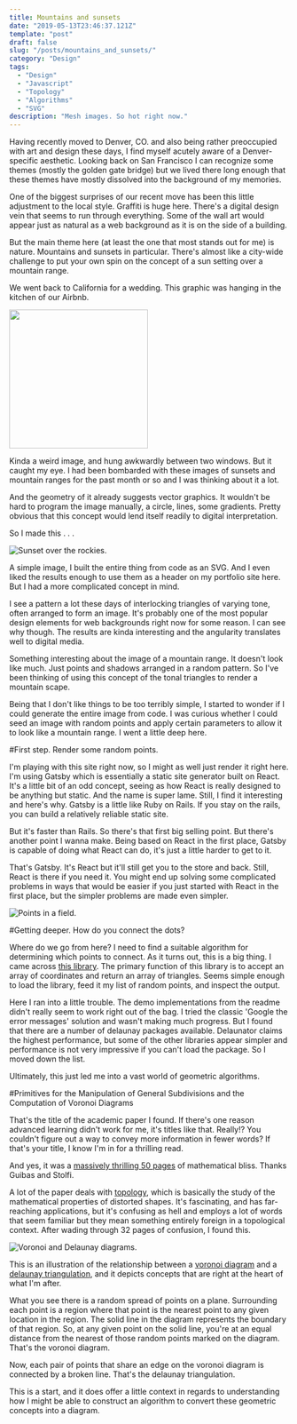 ```yaml
---
title: Mountains and sunsets
date: "2019-05-13T23:46:37.121Z"
template: "post"
draft: false
slug: "/posts/mountains_and_sunsets/"
category: "Design"
tags:
  - "Design"
  - "Javascript"
  - "Topology"
  - "Algorithms"
  - "SVG"
description: "Mesh images. So hot right now."
---
```


Having recently moved to Denver, CO. and also being rather preoccupied with art and design these days, I find myself acutely aware of a Denver-specific aesthetic. Looking back on San Francisco I can recognize some themes (mostly the golden gate bridge) but we lived there long enough that these themes have mostly dissolved into the background of my memories.

One of the biggest surprises of our recent move has been this little adjustment to the local style. Graffiti is huge here. There's a digital design vein that seems to run through everything. Some of the wall art would appear just as natural as a web background as it is on the side of a building.

But the main theme here (at least the one that most stands out for me) is nature. Mountains and sunsets in particular. There's almost like a city-wide challenge to put your own spin on the concept of a sun setting over a mountain range.

We went back to California for a wedding. This graphic was hanging in the kitchen of our Airbnb.

<img src="/media/petaluma_graphic.jpg" width="250" />

Kinda a weird image, and hung awkwardly between two windows. But it caught my eye. I had been bombarded with these images of sunsets and mountain ranges for the past month or so and I was thinking about it a lot.

And the geometry of it already suggests vector graphics. It wouldn't be hard to program the image manually, a circle, lines, some gradients. Pretty obvious that this concept would lend itself readily to digital interpretation.

So I made this . . .

![Sunset over the rockies.](/media/sunset.png "Simple SVG design - Sunset over the rockies.")

A simple image, I built the entire thing from code as an SVG. And I even liked the results enough to use them as a header on my portfolio site here. But I had a more complicated concept in mind.

I see a pattern a lot these days of interlocking triangles of varying tone, often arranged to form an image. It's probably one of the most popular design elements for web backgrounds right now for some reason. I can see why though. The results are kinda interesting and the angularity translates well to digital media.

Something interesting about the image of a mountain range. It doesn't look like much. Just points and shadows arranged in a random pattern. So I've been thinking of using this concept of the tonal triangles to render a mountain scape.

Being that I don't like things to be too terribly simple, I started to wonder if I could generate the entire image from code. I was curious whether I could seed an image with random points and apply certain parameters to allow it to look like a mountain range. I went a little deep here.

#First step. Render some random points.

I'm playing with this site right now, so I might as well just render it right here. I'm using Gatsby which is essentially a static site generator built on React. It's a little bit of an odd concept, seeing as how React is really designed to be anything but static. And the name is super lame. Still, I find it interesting and here's why. Gatsby is a little like Ruby on Rails. If you stay on the rails, you can build a relatively reliable static site.

But it's faster than Rails. So there's that first big selling point. But there's another point I wanna make. Being based on React in the first place, Gatsby is capable of doing what React can do, it's just a little harder to get to it.

That's Gatsby. It's React but it'll still get you to the store and back. Still, React is there if you need it. You might end up solving some complicated problems in ways that would be easier if you just started with React in the first place, but the simpler problems are made even simpler.

![Points in a field.](/media/points.png "Simple SVG design - Plotting points in a field.")


#Getting deeper. How do you connect the dots?

Where do we go from here? I need to find a suitable algorithm for determining which points to connect. As it turns out, this is a big thing. I came across [this library](https://github.com/mapbox/delaunator). The primary function of this library is to accept an array of coordinates and return an array of triangles. Seems simple enough to load the library, feed it my list of random points, and inspect the output.

Here I ran into a little trouble. The demo implementations from the readme didn't really seem to work right out of the bag. I tried the classic 'Google the error messages' solution and wasn't making much progress. But I found that there are a number of delaunay packages available. Delaunator claims the highest performance, but some of the other libraries appear simpler and performance is not very impressive if you can't load the package. So I moved down the list.

Ultimately, this just led me into a vast world of geometric algorithms.

#Primitives for the Manipulation of General Subdivisions and the Computation of Voronoi Diagrams

That's the title of the academic paper I found. If there's one reason advanced learning didn't work for me, it's titles like that. Really!? You couldn't figure out a way to convey more information in fewer words? If that's your title, I know I'm in for a thrilling read.

And yes, it was a [massively thrilling 50 pages](http://www.sccg.sk/~samuelcik/dgs/quad_edge.pdf) of mathematical bliss. Thanks Guibas and Stolfi.

A lot of the paper deals with [topology](https://en.wikipedia.org/wiki/Topology), which is basically the study of the mathematical properties of distorted shapes. It's fascinating, and has far-reaching applications, but it's confusing as hell and employs a lot of words that seem familiar but they mean something entirely foreign in a topological context. After wading through 32 pages of confusion, I found this.

![Voronoi and Delaunay diagrams.](/media/voronoi_delaunay.png "A voronoi overlayed on a delaunay, illustrating their relationship.")

This is an illustration of the relationship between a [voronoi diagram](https://en.wikipedia.org/wiki/Voronoi_diagram) and a [delaunay triangulation](https://en.wikipedia.org/wiki/Delaunay_triangulation), and it depicts concepts that are right at the heart of what I'm after.

What you see there is a random spread of points on a plane. Surrounding each point is a region where that point is the nearest point to any given location in the region. The solid line in the diagram represents the boundary of that region. So, at any given point on the solid line, you're at an equal distance from the nearest of those random points marked on the diagram. That's the voronoi diagram.

Now, each pair of points that share an edge on the voronoi diagram is connected by a broken line. That's the delaunay triangulation.

This is a start, and it does offer a little context in regards to understanding how I might be able to construct an algorithm to convert these geometric concepts into a diagram.
